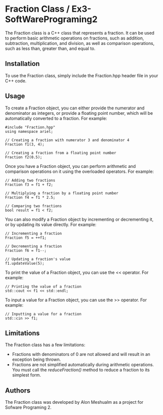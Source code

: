 # Fraction Class / Ex3-SoftWarePrograming2

The Fraction class is a C++ class that represents a fraction. It can be used to perform basic arithmetic operations on fractions, such as addition, subtraction, multiplication, and division, as well as comparison operations, such as less than, greater than, and equal to.

## Installation
To use the Fraction class, simply include the Fraction.hpp header file in your C++ code.

## Usage
To create a Fraction object, you can either provide the numerator and denominator as integers, or provide a floating point number, which will be automatically converted to a fraction. For example:

    #include "Fraction.hpp"
    using namespace ariel;

    // Creating a fraction with numerator 3 and denominator 4
    Fraction f1(3, 4);

    // Creating a fraction from a floating point number
    Fraction f2(0.5);

Once you have a Fraction object, you can perform arithmetic and comparison operations on it using the overloaded operators. For example:

    // Adding two fractions
    Fraction f3 = f1 + f2;

    // Multiplying a fraction by a floating point number
    Fraction f4 = f1 * 2.5;

    // Comparing two fractions
    bool result = f1 < f2;

You can also modify a Fraction object by incrementing or decrementing it, or by updating its value directly. For example:

    // Incrementing a fraction
    Fraction f5 = ++f1;

    // Decrementing a fraction
    Fraction f6 = f1--;

    // Updating a fraction's value
    f1.updateValue(5);

To print the value of a Fraction object, you can use the << operator. For example:

    // Printing the value of a fraction
    std::cout << f1 << std::endl;

To input a value for a Fraction object, you can use the >> operator. For example:

    // Inputting a value for a fraction
    std::cin >> f1;

## Limitations
The Fraction class has a few limitations:

* Fractions with denominators of 0 are not allowed and will result in an exception being thrown.
* Fractions are not simplified automatically during arithmetic operations. You must call the *reduceFraction()* method to reduce a fraction to its simplest form.

## Authors
The Fraction class was developed by Alon Meshualm as a project for Sofware Programing 2.

